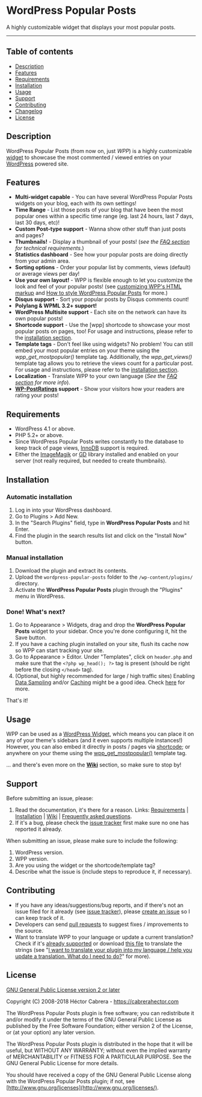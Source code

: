 # WordPress Popular Posts

A highly customizable widget that displays your most popular posts.

----
## Table of contents
 
* [Description](https://github.com/cabrerahector/wordpress-popular-posts#description)
* [Features](https://github.com/cabrerahector/wordpress-popular-posts#features)
* [Requirements](https://github.com/cabrerahector/wordpress-popular-posts#requirements)
* [Installation](https://github.com/cabrerahector/wordpress-popular-posts#installation)
* [Usage](https://github.com/cabrerahector/wordpress-popular-posts#usage)
* [Support](https://github.com/cabrerahector/wordpress-popular-posts#support)
* [Contributing](https://github.com/cabrerahector/wordpress-popular-posts#contributing)
* [Changelog](https://github.com/cabrerahector/wordpress-popular-posts/blob/master/changelog.md)
* [License](https://github.com/cabrerahector/wordpress-popular-posts#license)


## Description

WordPress Popular Posts (from now on, just *WPP*) is a highly customizable [widget](http://wordpress.org/plugins/wordpress-popular-posts/) to showcase the most commented / viewed entries on your [WordPress](http://wordpress.org/) powered site.


## Features

* **Multi-widget capable** - You can have several WordPress Popular Posts widgets on your blog, each with its own settings!
* **Time Range** - List those posts of your blog that have been the most popular ones within a specific time range (eg. last 24 hours, last 7 days, last 30 days, etc)!
* **Custom Post-type support** - Wanna show other stuff than just posts and pages?
* **Thumbnails!** - Display a thumbnail of your posts! (*see the [FAQ section](https://github.com/cabrerahector/wordpress-popular-posts/wiki/5.-FAQ#im-unable-to-activate-the-display-post-thumbnail-option-why) for technical requirements*.)
* **Statistics dashboard** - See how your popular posts are doing directly from your admin area.
* **Sorting options** - Order your popular list by comments, views (default) or average views per day!
* **Use your own layout!** - WPP is flexible enough to let you customize the look and feel of your popular posts! (see [customizing WPP's HTML markup](https://github.com/cabrerahector/wordpress-popular-posts/wiki/5.-FAQ#how-can-i-use-my-own-html-markup-with-your-plugin) and [How to style WordPress Popular Posts](https://github.com/cabrerahector/wordpress-popular-posts/wiki/6.-Styling-the-list) for more.)
* **Disqus support** - Sort your popular posts by Disqus comments count!
* **Polylang & WPML 3.2+ support!**
* **WordPress Multisite support** - Each site on the network can have its own popular posts!
* **Shortcode support** - Use the [wpp] shortcode to showcase your most popular posts on pages, too! For usage and instructions, please refer to the [installation section](http://wordpress.org/extend/plugins/wordpress-popular-posts/installation/).
* **Template tags** - Don't feel like using widgets? No problem! You can still embed your most popular entries on your theme using the *wpp_get_mostpopular()* template tag. Additionally, the *wpp_get_views()* template tag allows you to retrieve the views count for a particular post. For usage and instructions, please refer to the [installation section](http://wordpress.org/extend/plugins/wordpress-popular-posts/installation/).
* **Localization** - Translate WPP to your own language (*See the [FAQ section](http://wordpress.org/extend/plugins/wordpress-popular-posts/faq/) for more info*).
* **[WP-PostRatings](http://wordpress.org/extend/plugins/wp-postratings/) support** - Show your visitors how your readers are rating your posts!


## Requirements

* WordPress 4.1 or above.
* PHP 5.2+ or above.
* Since WordPress Popular Posts writes constantly to the database to keep track of page views, [InnoDB](https://en.wikipedia.org/wiki/InnoDB) support is required.
* Either the [ImageMagik](http://www.php.net/manual/en/intro.imagick.php) or [GD](http://www.php.net/manual/en/intro.image.php) library installed and enabled on your server (not really required, but needed to create thumbnails).


## Installation

### Automatic installation ###

1. Log in into your WordPress dashboard.
2. Go to Plugins > Add New.
3. In the "Search Plugins" field, type in **WordPress Popular Posts** and hit Enter.
4. Find the plugin in the search results list and click on the "Install Now" button.

### Manual installation ###

1. Download the plugin and extract its contents.
2. Upload the `wordpress-popular-posts` folder to the `/wp-content/plugins/` directory.
3. Activate the **WordPress Popular Posts** plugin through the "Plugins" menu in WordPress.

### Done! What's next? ###

1. Go to Appearance > Widgets, drag and drop the **WordPress Popular Posts** widget to your sidebar. Once you're done configuring it, hit the Save button.
2. If you have a caching plugin installed on your site, flush its cache now so WPP can start tracking your site.
3. Go to Appearance > Editor. Under "Templates", click on `header.php` and make sure that the `<?php wp_head(); ?>` tag is present (should be right before the closing `</head>` tag).
4. (Optional, but highly recommended for large / high traffic sites) Enabling [Data Sampling](https://github.com/cabrerahector/wordpress-popular-posts/wiki/7.-Performance#data-sampling) and/or [Caching](https://github.com/cabrerahector/wordpress-popular-posts/wiki/7.-Performance#caching) might be a good idea. Check [here](https://github.com/cabrerahector/wordpress-popular-posts/wiki/7.-Performance) for more.

That's it!


## Usage

WPP can be used as a [WordPress Widget](http://codex.wordpress.org/WordPress_Widgets), which means you can place it on any of your theme's sidebars (and it even supports multiple instances!) However, you can also embed it directly in posts / pages via [shortcode](https://github.com/cabrerahector/wordpress-popular-posts/wiki/1.-Using-WPP-on-posts-&-pages); or anywhere on your theme using the [wpp_get_mostpopular()](https://github.com/cabrerahector/wordpress-popular-posts/wiki/2.-Template-tags#wpp_get_mostpopular) template tag.

... and there's even more on the **[Wiki](https://github.com/cabrerahector/wordpress-popular-posts/wiki)** section, so make sure to stop by!


## Support

Before submitting an issue, please:

1. Read the documentation, it's there for a reason. Links: [Requirements](https://github.com/cabrerahector/wordpress-popular-posts#requirements) | [Installation](https://github.com/cabrerahector/wordpress-popular-posts#installation) | [Wiki](https://github.com/cabrerahector/wordpress-popular-posts/wiki) | [Frequently asked questions](https://github.com/cabrerahector/wordpress-popular-posts/wiki/5.-FAQ).
2. If it's a bug, please check the [issue tracker](https://github.com/cabrerahector/wordpress-popular-posts/issues) first make sure no one has reported it already.

When submitting an issue, please make sure to include the following:

1. WordPress version.
2. WPP version.
3. Are you using the widget or the shortcode/template tag?
4. Describe what the issue is (include steps to reproduce it, if necessary).


## Contributing

* If you have any ideas/suggestions/bug reports, and if there's not an issue filed for it already (see [issue tracker](https://github.com/cabrerahector/wordpress-popular-posts/issues)), please [create an issue](https://github.com/cabrerahector/wordpress-popular-posts/issues/new) so I can keep track of it.
* Developers can send [pull requests](https://help.github.com/articles/using-pull-requests) to suggest fixes / improvements to the source.
* Want to translate WPP to your language or update a current translation? Check if it's [already supported](https://github.com/cabrerahector/wordpress-popular-posts/blob/master/languages/) or download [this file](https://github.com/cabrerahector/wordpress-popular-posts/blob/master/languages/wordpress-popular-posts.pot) to translate the strings (see "[I want to translate your plugin into my language / help you update a translation. What do I need to do?](https://github.com/cabrerahector/wordpress-popular-posts/wiki/5.-FAQ#i-want-to-translate-your-plugin-into-my-language--help-you-update-a-translation-what-do-i-need-to-do)" for more).


## License

[GNU General Public License version 2 or later](http://www.gnu.org/licenses/gpl-2.0.html)

Copyright (C) 2008-2018  Héctor Cabrera - https://cabrerahector.com

The WordPress Popular Posts plugin is free software; you can redistribute it and/or
modify it under the terms of the GNU General Public License
as published by the Free Software Foundation; either version 2
of the License, or (at your option) any later version.

The WordPress Popular Posts plugin is distributed in the hope that it will be useful,
but WITHOUT ANY WARRANTY; without even the implied warranty of
MERCHANTABILITY or FITNESS FOR A PARTICULAR PURPOSE.  See the
GNU General Public License for more details.

You should have received a copy of the GNU General Public License
along with the WordPress Popular Posts plugin; if not, see [http://www.gnu.org/licenses](http://www.gnu.org/licenses/).